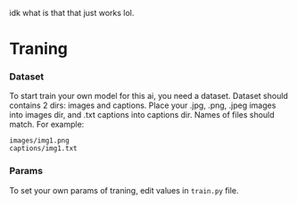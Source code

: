 idk what is that that just works lol.

# Traning
### Dataset
To start train your own model for this ai, you need a dataset. Dataset should contains 2 dirs: images and captions.
Place your .jpg, .png, .jpeg images into images dir, and .txt captions into captions dir.
Names of files should match. For example:

```
images/img1.png
captions/img1.txt
```
### Params
To set your own params of traning, edit values in ```train.py``` file.
